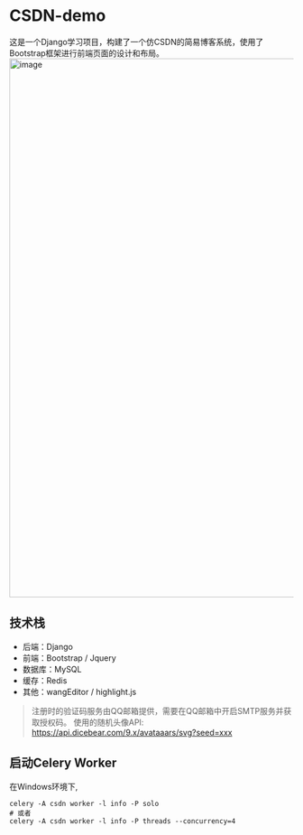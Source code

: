 # CSDN-demo
这是一个Django学习项目，构建了一个仿CSDN的简易博客系统，使用了Bootstrap框架进行前端页面的设计和布局。
<img width="1827" height="955" alt="image" src="https://github.com/user-attachments/assets/76eb7bcc-4f08-4143-a1ae-9c81d65eea79" />

## 技术栈
- 后端：Django
- 前端：Bootstrap / Jquery
- 数据库：MySQL
- 缓存：Redis
- 其他：wangEditor / highlight.js

> 注册时的验证码服务由QQ邮箱提供，需要在QQ邮箱中开启SMTP服务并获取授权码。
> 使用的随机头像API: https://api.dicebear.com/9.x/avataaars/svg?seed=xxx


## 启动Celery Worker
在Windows环境下,
```
celery -A csdn worker -l info -P solo
# 或者
celery -A csdn worker -l info -P threads --concurrency=4
```
